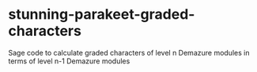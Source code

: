 # stunning-parakeet-graded-characters
Sage code to calculate graded characters of level n Demazure modules in terms of level n-1 Demazure modules
